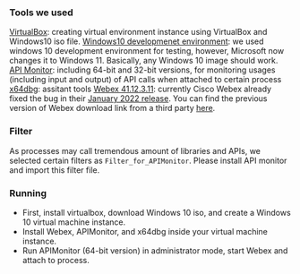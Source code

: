 ### Tools we used

[VirtualBox](https://www.virtualbox.org): creating virtual environment instance using VirtualBox and Windows10 iso file.
[Windows10 developmenet environment](https://developer.microsoft.com/en-us/windows/downloads/virtual-machines/): we used windows 10 development environment for testing, however, Microsoft now changes it to Windows 11. Basically, any Windows 10 image should work. 
[API Monitor](http://www.rohitab.com/apimonitor): including 64-bit and 32-bit versions, for monitoring usages (including input and output) of API calls when attached to certain process
[x64dbg](https://x64dbg.com/): assitant tools
[Webex 41.12.3.11](https://community.chocolatey.org/packages/webex-meetings/41.12.3.11): currently Cisco Webex already fixed the bug in their [January 2022 release](https://blog.webex.com/uncategorized/webex-audio-mute/). You can find the previous version of Webex download link from a third party [here](https://community.chocolatey.org/packages/webex-meetings/41.12.3.11).


### Filter

As processes may call tremendous amount of libraries and APIs, we selected certain filters as `Filter_for_APIMonitor`. Please install API monitor and import this filter file.


### Running 

- First, install virtualbox, download Windows 10 iso, and create a Windows 10 virtual machine instance.
- Install Webex, APIMonitor, and x64dbg inside your virtual machine instance.
- Run APIMonitor (64-bit version) in administrator mode, start Webex and attach to process.
